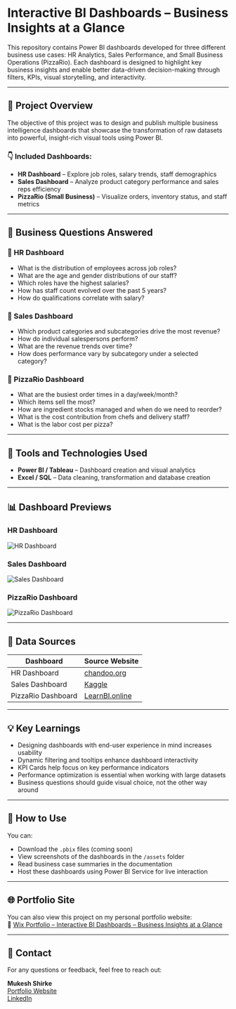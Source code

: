 # Interactive BI Dashboards – Business Insights at a Glance

This repository contains Power BI dashboards developed for three different business use cases: HR Analytics, Sales Performance, and Small Business Operations (PizzaRio). Each dashboard is designed to highlight key business insights and enable better data-driven decision-making through filters, KPIs, visual storytelling, and interactivity.

---

## 📌 Project Overview

The objective of this project was to design and publish multiple business intelligence dashboards that showcase the transformation of raw datasets into powerful, insight-rich visual tools using Power BI.

### 👇 Included Dashboards:

- **HR Dashboard** – Explore job roles, salary trends, staff demographics  
- **Sales Dashboard** – Analyze product category performance and sales reps efficiency  
- **PizzaRio (Small Business)** – Visualize orders, inventory status, and staff metrics

---

## 🧠 Business Questions Answered

### 🔹 HR Dashboard
- What is the distribution of employees across job roles?
- What are the age and gender distributions of our staff?
- Which roles have the highest salaries?
- How has staff count evolved over the past 5 years?
- How do qualifications correlate with salary?

### 🔹 Sales Dashboard
- Which product categories and subcategories drive the most revenue?
- How do individual salespersons perform?
- What are the revenue trends over time?
- How does performance vary by subcategory under a selected category?

### 🔹 PizzaRio Dashboard
- What are the busiest order times in a day/week/month?
- Which items sell the most?
- How are ingredient stocks managed and when do we need to reorder?
- What is the cost contribution from chefs and delivery staff?
- What is the labor cost per pizza?

---

## 🧪 Tools and Technologies Used

- **Power BI / Tableau** – Dashboard creation and visual analytics  
- **Excel / SQL** – Data cleaning, transformation and database creation

---

## 📊 Dashboard Previews

### HR Dashboard  
![HR Dashboard](link-to-hr-dashboard-screenshot)

### Sales Dashboard  
![Sales Dashboard](link-to-sales-dashboard-screenshot)

### PizzaRio Dashboard  
![PizzaRio Dashboard](link-to-pizzario-dashboard-screenshot)

---

## 📁 Data Sources

| Dashboard    | Source Website     |
|--------------|--------------------|
| HR Dashboard | [chandoo.org](https://chandoo.org/) |
| Sales Dashboard | [Kaggle](https://www.kaggle.com/) |
| PizzaRio Dashboard | [LearnBI.online](https://learnbi.online/) |

---

## 💡 Key Learnings

- Designing dashboards with end-user experience in mind increases usability
- Dynamic filtering and tooltips enhance dashboard interactivity
- KPI Cards help focus on key performance indicators
- Performance optimization is essential when working with large datasets
- Business questions should guide visual choice, not the other way around

---

## 📌 How to Use

You can:
- Download the `.pbix` files (coming soon)
- View screenshots of the dashboards in the `/assets` folder
- Read business case summaries in the documentation
- Host these dashboards using Power BI Service for live interaction

---

## 🌐 Portfolio Site

You can also view this project on my personal portfolio website:  
🔗 [Wix Portfolio – Interactive BI Dashboards – Business Insights at a Glance](https://mukeshshirke12.wixsite.com/mukeshfolio/post/interactive-bi-dashboards-business-insights-at-a-glance)

---
## 📧 Contact

For any questions or feedback, feel free to reach out:

**Mukesh Shirke**  
[Portfolio Website](https://mukeshshirke12.wixsite.com/mukeshfolio)  
[LinkedIn](https://www.linkedin.com/in/mukeshshirke12/)  
